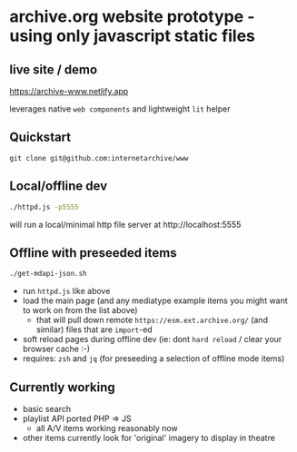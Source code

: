 # archive.org website prototype - using only javascript static files

## live site / demo
https://archive-www.netlify.app


leverages native `web components` and lightweight `lit` helper

## Quickstart
```
git clone git@github.com:internetarchive/www
```


## Local/offline dev
```sh
./httpd.js -p5555
```
will run a local/minimal http file server at http://localhost:5555

## Offline with preseeded items
```sh
./get-mdapi-json.sh
```
- run `httpd.js` like above
- load the main page (and any mediatype example items you might want to work on from the list above)
  - that will pull down remote `https://esm.ext.archive.org/` (and similar) files that are `import`-ed
- soft reload pages during offline dev (ie: dont `hard reload` / clear your browser cache :-)
- requires: `zsh` and `jq` (for preseeding a selection of offline mode items)


## Currently working
- basic search
- playlist API ported PHP => JS
  - all A/V items working reasonably now
- other items currently look for 'original' imagery to display in theatre
